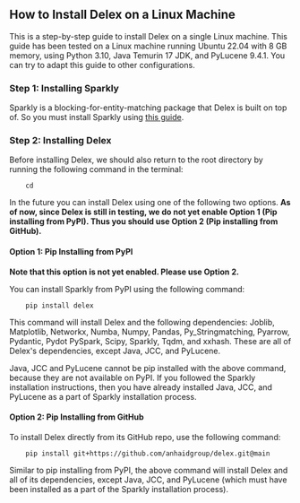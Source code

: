## How to Install Delex on a Linux Machine

This is a step-by-step guide to install Delex on a single Linux machine. This guide has been tested on a Linux machine running Ubuntu 22.04 with 8 GB memory, using Python 3.10, Java Temurin 17 JDK, and PyLucene 9.4.1. You can try to adapt this guide to other configurations.

### Step 1: Installing Sparkly

Sparkly is a blocking-for-entity-matching package that Delex is built on top of. So you must install Sparkly using [this guide](https://github.com/anhaidgroup/sparkly/blob/main/doc/install-single-machine-linux.md). 

### Step 2: Installing Delex

Before installing Delex, we should also return to the root directory by running the following command in the terminal:

```
    cd
```

In the future you can install Delex using one of the following two options. **As of now, since Delex is still in testing, we do not yet enable Option 1 (Pip installing from PyPI). Thus you should use Option 2 (Pip installing from GitHub).**

#### Option 1: Pip Installing from PyPI

**Note that this option is not yet enabled. Please use Option 2.**

You can install Sparkly from PyPI using the following command:
```
	pip install delex
```
This command will install Delex and the following dependencies: Joblib, Matplotlib, Networkx, Numba, Numpy, Pandas, Py\_Stringmatching, Pyarrow, Pydantic, Pydot PySpark, Scipy, Sparkly, Tqdm, and xxhash. These are all of Delex's dependencies, except Java, JCC, and PyLucene.

Java, JCC and PyLucene cannot be pip installed with the above command, because they are not available on PyPI. If you followed the Sparkly installation instructions, then you have already installed Java, JCC, and PyLucene as a part of Sparkly installation process.

#### Option 2: Pip Installing from GitHub

To install Delex directly from its GitHub repo, use the following command:
```
	pip install git+https://github.com/anhaidgroup/delex.git@main
```
Similar to pip installing from PyPI, the above command will install Delex and all of its dependencies, except Java, JCC, and PyLucene (which must have been installed as a part of the Sparkly installation process). 


